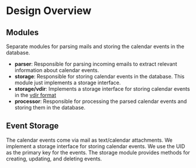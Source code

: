 # Design Overview

## Modules

Separate modules for parsing mails and storing the calendar events in the database.

- **parser**: Responsible for parsing incoming emails to extract relevant information about calendar events.
- **storage**: Responsible for storing calendar events in the database. This module just implements a storage interface.
- **storage/vdir**: Implements a storage interface for storing calendar events in the [vdir format](https://vdirsyncer.readthedocs.io/en/stable/vdir.html)
- **processor**: Responsible for processing the parsed calendar events and storing them in the database.

## Event Storage

The calendar events come via mail as text/calendar attachments. We implement a storage interface for storing calendar events. We use the UID as the primary key for the events. The storage module provides methods for creating, updating, and deleting events.

